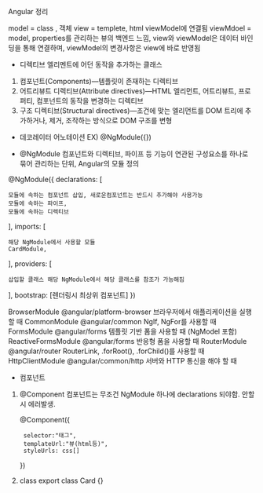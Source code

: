 Angular 정리



model = class , 객체
view = templete, html viewModel에 연결됨
viewMdoel = model, properties를 관리하는 뷰의 백엔드 느낌, view와 viewModel은 데이터 바인딩을 통해 연결하며, viewModel의 변경사항은 view에 바로 반영됨

* 디렉티브
엘리멘트에 어던 동작을 추가하는 클래스
1. 컴포넌트(Components)—템플릿이 존재하는 디렉티브
2. 어트리뷰트 디렉티브(Attribute directives)—HTML 엘리먼트, 어트리뷰트, 프로퍼티, 컴포넌트의 동작을 변경하는 디렉티브
3. 구조 디렉티브(Structural directives)—조건에 맞는 엘리먼트를 DOM 트리에 추가하거나, 제거, 조작하는 방식으로 DOM 구조를 변형

* 데코레이터
어노테이션 EX) @NgModule({})

* @NgModule
    컴포넌트와 디렉티브, 파이프 등 기능이 연관된 구성요소를 하나로 묶어 관리하는 단위, Angular의 모듈 정의

@NgModule({
    declarations: [
	
    모듈에 속하는 컴포넌트 삽입, 새로운컴포넌트는 반드시 추가해야 사용가능
    모듈에 속하는 파이프,
    모듈에 속하는 디렉티브
	
  ],
  imports: [ 
  
    해당 NgModule에서 사용할 모듈
    CardModule,
	
  ],
  providers: [
  
    삽입할 클래스 해당 NgModule에서 해당 클래스를 참조가 가능해짐
	
],
  bootstrap: [렌더링시 최상위 컴포넌트]
})

BrowserModule	    @angular/platform-browser	브라우저에서 애플리케이션을 실행할 때
CommonModule	    @angular/common	            NgIf, NgFor를 사용할 때
FormsModule                @angular/forms                템플릿 기반 폼을 사용할 때 (NgModel 포함)
ReactiveFormsModule        @angular/forms	반응형 폼을 사용할 때
RouterModule	    @angular/router	RouterLink, .forRoot(), .forChild()를 사용할 때
HttpClientModule	    @angular/common/http	서버와 HTTP 통신을 해야 할 때


* 컴포넌트
1. @Component
컴포넌트는 무조건 NgModule 하나에 declarations 되야함. 안할시 에러발생.

	@Component({ 
	
		selector:"태그",
		templateUrl:"뷰(html등)",
		styleUrls: css[]
	})


2. class
export class Card {}
